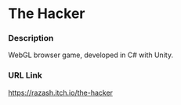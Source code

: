 # The Hacker

### Description
WebGL browser game, developed in C# with Unity.

### URL Link
https://razash.itch.io/the-hacker
